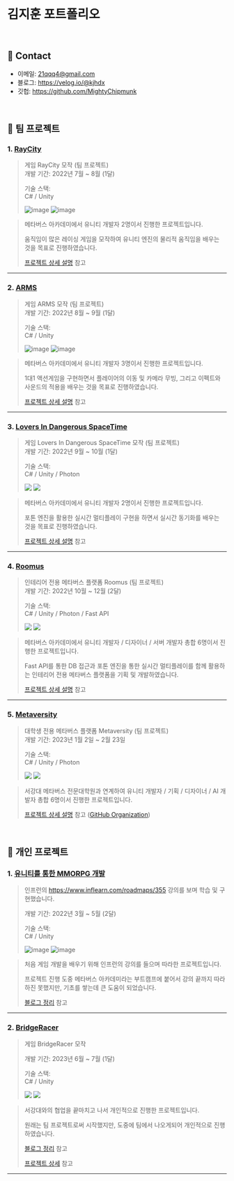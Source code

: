 # 김지훈 포트폴리오

</br>

## :pushpin: Contact
- 이메일: 21qqq4@gmail.com
- 블로그: https://velog.io/@kjhdx
- 깃헙: https://github.com/MightyChipmunk

</br>

## :pushpin: 팀 프로젝트
  
### 1. [RayCity](https://github.com/MightyChipmunk/RaceProject)
>게임 RayCity 모작 (팀 프로젝트)  
>개발 기간: 2022년 7월 ~ 8월 (1달)
>  
>기술 스택:  
>C# / Unity
>
>![image](https://github.com/MightyChipmunk/RaceProject/assets/35093963/7ee195c4-3f36-4ae5-83d7-13944016d891)
![image](https://github.com/MightyChipmunk/RaceProject/assets/35093963/da23158a-7a2c-4c8e-9c0f-c00088482636)

> 메타버스 아카데미에서 유니티 개발자 2명이서 진행한 프로젝트입니다.
>
> 움직임이 많은 레이싱 게임을 모작하여 유니티 엔진의 물리적 움직임을 배우는 것을 목표로 진행하였습니다.
>
>[프로젝트 상세 설명](https://github.com/MightyChipmunk/RaceProject) 참고

---

### 2. [ARMS](https://github.com/MightyChipmunk/ARMS)
>게임 ARMS 모작 (팀 프로젝트)  
>개발 기간: 2022년 8월 ~ 9월 (1달)
>  
>기술 스택:  
>C# / Unity
>
>  ![image](https://github.com/MightyChipmunk/ARMS/assets/35093963/ad9ed702-bbd6-4eda-bb5a-ea5472cb1a81)
![image](https://github.com/MightyChipmunk/ARMS/assets/35093963/56461be3-fd1e-4682-a6cb-21863f039aba)

> 메타버스 아카데미에서 유니티 개발자 3명이서 진행한 프로젝트입니다.
>
> 1대1 액션게임을 구현하면서 플레이어의 이동 및 카메라 무빙, 그리고 이펙트와 사운드의 적용을 배우는 것을 목표로 진행하였습니다.
>
>[프로젝트 상세 설명](https://github.com/MightyChipmunk/ARMS) 참고

---

### 3. [Lovers In Dangerous SpaceTime](https://github.com/MightyChipmunk/Lover)
>게임 Lovers In Dangerous SpaceTime 모작 (팀 프로젝트)  
>개발 기간: 2022년 9월 ~ 10월 (1달)
>  
>기술 스택:  
>C# / Unity / Photon
>
>  ![](https://velog.velcdn.com/images/kjhdx/post/e01d8029-e893-4723-ace3-a058f7537d30/image.png)
![](https://velog.velcdn.com/images/kjhdx/post/d8f32dd9-a788-4f6d-a793-b105ff78477d/image.png)

> 메타버스 아카데미에서 유니티 개발자 2명이서 진행한 프로젝트입니다.
>
> 포톤 엔진을 활용한 실시간 멀티플레이 구현을 하면서 실시간 동기화를 배우는 것을 목표로 진행하였습니다.
>
>[프로젝트 상세 설명](https://github.com/MightyChipmunk/Lover) 참고

---

### 4. [Roomus](https://github.com/MightyChipmunk/Roomus)
>인테리어 전용 메타버스 플랫폼 Roomus (팀 프로젝트)  
>개발 기간: 2022년 10월 ~ 12월 (2달)
>  
>기술 스택:  
>C# / Unity / Photon / Fast API
>
>  ![](https://velog.velcdn.com/images/kjhdx/post/8107c8a4-ca7e-4476-90dd-8a434600b03b/image.png)
![](https://velog.velcdn.com/images/kjhdx/post/3c1b836b-266c-44ab-9291-2ee4c8c22595/image.png)

> 메타버스 아카데미에서 유니티 개발자 / 디자이너 / 서버 개발자 총합 6명이서 진행한 프로젝트입니다.
>
> Fast API를 통한 DB 접근과 포톤 엔진을 통한 실시간 멀티플레이를 함께 활용하는 인테리어 전용 메타버스 플랫폼을 기획 및 개발하였습니다.
>
>[프로젝트 상세 설명](https://github.com/MightyChipmunk/Roomus) 참고

---

### 5. [Metaversity](https://github.com/Seogang-LobbyDobby/lobbydobby-unity)
>대학생 전용 메타버스 플랫폼 Metaversity (팀 프로젝트)  
>개발 기간: 2023년 1월 2일 ~ 2월 23일
>  
>기술 스택:  
>C# / Unity / Photon
>
>  ![](https://velog.velcdn.com/images/kjhdx/post/0020e3e3-16f1-47fe-8e76-5bf0e02c1a9b/image.png)
![](https://velog.velcdn.com/images/kjhdx/post/03e0132d-7dc6-4b54-b96a-181d6129c10a/image.png)

> 서강대 메타버스 전문대학원과 연계하여 유니티 개발자 / 기획 / 디자이너 / AI 개발자 총합 6명이서 진행한 프로젝트입니다.
>
>
>[프로젝트 상세 설명](https://github.com/Seogang-LobbyDobby/lobbydobby-unity) 참고
([GitHub Organization](https://github.com/Seogang-LobbyDobby))


</br>

## :pushpin: 개인 프로젝트
  
### 1. [유니티를 통한 MMORPG 개발](https://github.com/MightyChipmunk/MMO-Unity)
>인프런의 https://www.inflearn.com/roadmaps/355 강의를 보며 학습 및 구현했습니다.
>
>개발 기간: 2022년 3월 ~ 5월 (2달)
>  
>기술 스택:  
>C# / Unity
>
>![image](https://github.com/MightyChipmunk/Portfoilo/assets/35093963/572e180f-7e73-4180-a4aa-057bd893dbb2)
>![image](https://github.com/MightyChipmunk/Portfoilo/assets/35093963/d62ce7c7-e2f4-41d1-963f-c8edcf79b891)


> 처음 게임 개발을 배우기 위해 인프런의 강의를 들으며 따라한 프로젝트입니다.
>
> 프로젝트 진행 도중 메타버스 아카데미라는 부트캠프에 붙어서 강의 끝까지 따라하진 못했지만, 기초를 쌓는데 큰 도움이 되었습니다.
>
>[블로그 정리](https://velog.io/@kjhdx/series/MMOUnity) 참고

---

### 2. [BridgeRacer](https://github.com/MightyChipmunk/HyperCasual_Study)
>게임 BridgeRacer 모작
>
>개발 기간: 2023년 6월 ~ 7월 (1달)
>  
>기술 스택:  
>C# / Unity
>
> ![](https://velog.velcdn.com/images/kjhdx/post/a2b4a9de-d384-48d9-853e-faeec75ccfd4/image.gif)
> ![](https://velog.velcdn.com/images/kjhdx/post/cebe7aec-d22e-4ac1-be2c-b367f4ddb590/image.gif)

> 서강대와의 협업을 끝마치고 나서 개인적으로 진행한 프로젝트입니다.
>
> 원래는 팀 프로젝트로써 시작했지만, 도중에 팀에서 나오게되어 개인적으로 진행하였습니다.
> 
>[블로그 정리](https://velog.io/@kjhdx/series/Bridge-Racer-%EB%AA%A8%EC%9E%91) 참고
> 
>[프로젝트 상세](https://github.com/MightyChipmunk/HyperCasual_Study) 참고

---

